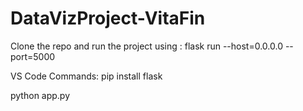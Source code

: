 # DataVizProject-VitaFin

Clone the repo and run the project using : flask run --host=0.0.0.0 --port=5000

VS Code Commands:
pip install flask

python app.py
